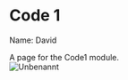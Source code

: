 # Code 1 

Name: David  

A page for the Code1 module.  
![Unbenannt](https://github.com/user-attachments/assets/8a7656ff-32e8-49c7-84e8-9cc5a59d053e)


